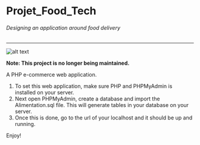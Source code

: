 # Projet_Food_Tech
###### Designing an application around food delivery 
-----------------------------------------------------------------------

![alt text](https://github.com/mchemlal/Projet_Food_Tech/blob/main/_assets/image/HomePage.png)

**Note: This project is no longer being maintained.**

A PHP e-commerce web application.

1. To set this web application, make sure PHP and PHPMyAdmin is installed on your server.
2. Next open PHPMyAdmin, create a database and import the Alimentation.sql file. This will generate tables in your database on your server.
3. Once this is done, go to the url of your localhost and it should be up and running.

Enjoy!
